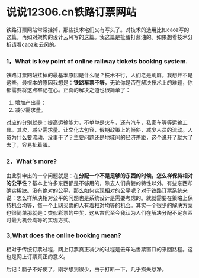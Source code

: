 说说12306.cn铁路订票网站
=====

铁路订票网站常常挂掉，那些技术宅们又有写头了。对技术的选用比如caoz写的这篇，再如对架构的设计云风写的这篇。我这篇是扯蛋打酱油的。如果想看技术分析请看caoz和云风的。

### 1，What is key point of online railway tickets booking system.

铁路订票网站挂掉的最基本原因是什么呢？技术不行，人们老是刷屏。我想并不是这些，最根本的原因我想是：**铁路车票不够**，无论你是否在解决技术上的难题，你都需要将这点牢记在心。正真的解决之道也很简单了：

1. 增加产出量；
2. 减少需求量。

对应的分别就是：提高运输能力，不单单是火车，还有汽车，私家车等等运输工具。其次，减少需求量。让文化去包容，假期政策上的倾斜，减少人员的流动。人员为什么要流动，没事干了？主要问题还是地域间的经济差距，这个说开了就大了去了，容易扯着蛋。

### 2，What’s more?

由此引申出的一个问题就是：在**分配一个不是足够的东西的时候，怎么样保持相对的公平性**？基本上许多东西都是不够用的，除去人们贪婪的特性以外，有些东西却确实稀缺。没有绝对的公平，那么如何实现相对的公平呢？对于铁路订票系统来说：怎么样解决相对公平的问题也是系统设计是需要考虑的。就就需要在策略上保持机会均等，每一个上网买票的人有着相对均等的机会。其实一个很少的解决方案也很简单那就是：类似彩票的中奖，这从古代至今我认为人们在解决分配不足东西时最为机会均等的实现方式。

### 3,What does the online booking mean?

相对于传统订票过程，网上订票真正减少的过程是去车站售票窗口的来回路程。这也是网上订票真正的意义。

后记：脑子不好使了，刚才想到很少，由于打断一下，几乎损失怠净。
